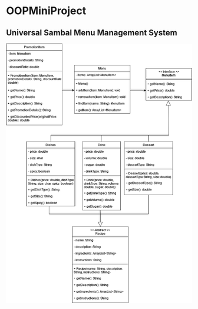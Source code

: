 # OOPMiniProject

## Universal Sambal Menu Management System

![Logo](https://github.com/danialharriz/OOPMiniProject/blob/main/images/MiniProject-Page-1.drawio.png)

